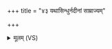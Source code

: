 +++
title = "४३ यथासिन्धुर्नदीनां साम्राज्यम्"

+++
<details><summary>मूलम् (VS)</summary>

यथा॒सिन्धु॑र्न॒दीनां॒ साम्रा॑ज्यं सुषु॒वे वृषा॑। ए॒वा त्वं॑ स॒म्राज्ञ्ये॑धि॒पत्यु॒रस्तं॑ प॒रेत्य॑ ॥
</details>